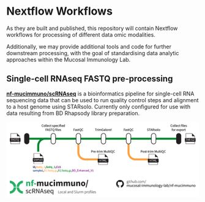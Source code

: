# Nextflow Workflows

As they are built and published, this repository will contain Nextflow workflows for processing of different data omic modalities.

Additionally, we may provide additional tools and code for further downstream processing, with the goal of standardising data analytic approaches within the Mucosal Immunology Lab.

## Single-cell RNAseq FASTQ pre-processing

[**nf-mucimmuno/scRNAseq**](./scRNAseq.md) is a bioinformatics pipeline for single-cell RNA sequencing data that can be used to run quality control steps and alignment to a host genome using STARsolo. Currently only configured for use with data resulting from BD Rhapsody library preparation.

![nfmucimmuno/scRNAseq](../assets/NextFlow/nf-mucimmuno_scRNAseq.png)